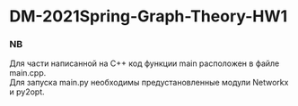 # DM-2021Spring-Graph-Theory-HW1
### NB
Для части написанной на C++ код функции main расположен в файле main.cpp.   
Для запуска main.py необходимы предустановленные модули Networkx и py2opt.
